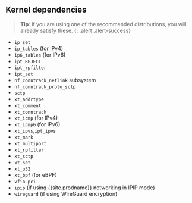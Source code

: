 ## Kernel dependencies

> **Tip**: If you are using one of the recommended distributions, you will already
> satisfy these. 
{: .alert .alert-success}

- `ip_set`
- `ip_tables` (for IPv4)
- `ip6_tables` (for IPv6)
- `ipt_REJECT`
- `ipt_rpfilter`
- `ipt_set`
- `nf_conntrack_netlink` subsystem
- `nf_conntrack_proto_sctp`
- `sctp`
- `xt_addrtype`
- `xt_comment`
- `xt_conntrack`
- `xt_icmp` (for IPv4)
- `xt_icmp6` (for IPv6)
- `xt_ipvs`,`ipt_ipvs`
- `xt_mark`
- `xt_multiport`
- `xt_rpfilter`
- `xt_sctp`
- `xt_set`
- `xt_u32`
- `xt_bpf` (for eBPF)
- `vfio-pci`
- `ipip` (if using {{site.prodname}} networking in IPIP mode)
- `wireguard` (if using WireGuard encryption)
